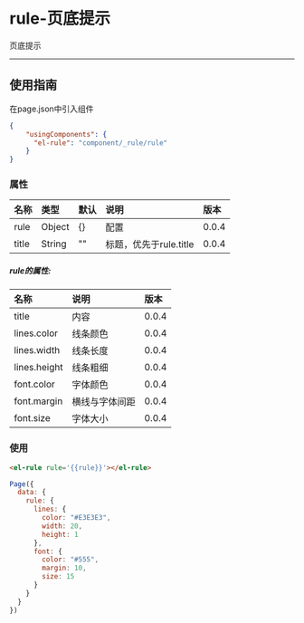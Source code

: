 # rule-页底提示

页底提示

---

## 使用指南

在page.json中引入组件

```json
{
    "usingComponents": {
      "el-rule": "component/_rule/rule"
    }
}
```

### 属性

| 名称 | 类型 | 默认 | 说明 | 版本 |
| :--- | :--- | :--- | :--- | :--- |
| rule | Object | {} | 配置 | 0.0.4 |
| title | String | "" | 标题，优先于rule.title | 0.0.4 |

##### rule的属性:

| 名称 | 说明 | 版本 |
| :--- | :--- | :--- |
| title | 内容 | 0.0.4 |
| lines.color | 线条颜色 | 0.0.4 |
| lines.width | 线条长度 | 0.0.4 |
| lines.height | 线条粗细 | 0.0.4 |
| font.color | 字体颜色 | 0.0.4 |
| font.margin | 横线与字体间距 | 0.0.4 |
| font.size | 字体大小 | 0.0.4 |

### 使用

```html
<el-rule rule='{{rule}}'></el-rule>
```

```js
Page({
  data: {
    rule: {
      lines: {
        color: "#E3E3E3",
        width: 20,
        height: 1
      },
      font: {
        color: "#555",
        margin: 10,
        size: 15
      }
    }
  }
})
```



